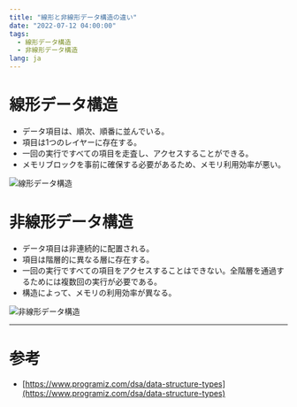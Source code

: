 ```yaml
---
title: "線形と非線形データ構造の違い"
date: "2022-07-12 04:00:00"
tags: 
  - 線形データ構造
  - 非線形データ構造
lang: ja
---
```


# 線形データ構造
- データ項目は、順次、順番に並んでいる。
- 項目は1つのレイヤーに存在する。
- 一回の実行ですべての項目を走査し、アクセスすることができる。
- メモリブロックを事前に確保する必要があるため、メモリ利用効率が悪い。

![線形データ構造](/images/posts/linear-vs-non-linear/ilnear.svg)

# 非線形データ構造
- データ項目は非連続的に配置される。
- 項目は階層的に異なる層に存在する。
- 一回の実行ですべての項目をアクセスすることはできない。全階層を通過するためには複数回の実行が必要である。
- 構造によって、メモリの利用効率が異なる。

![非線形データ構造](/images/posts/linear-vs-non-linear/nonlinear.svg)

---

# 参考
- [https://www.programiz.com/dsa/data-structure-types](https://www.programiz.com/dsa/data-structure-types)
